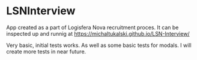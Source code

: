 # LSNInterview

App created as a part of Logisfera Nova recruitment proces.
It can be inspected up and runnig at https://michaltukalski.github.io/LSN-Interview/

Very basic, initial tests works. As well as some basic tests for modals. I will create more tests in near future. 
